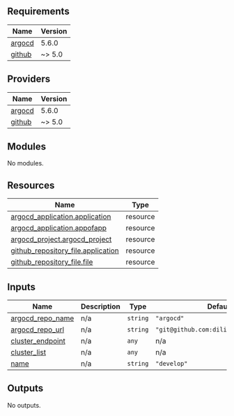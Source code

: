 ## Requirements

| Name | Version |
|------|---------|
| <a name="requirement_argocd"></a> [argocd](#requirement\_argocd) | 5.6.0 |
| <a name="requirement_github"></a> [github](#requirement\_github) | ~> 5.0 |

## Providers

| Name | Version |
|------|---------|
| <a name="provider_argocd"></a> [argocd](#provider\_argocd) | 5.6.0 |
| <a name="provider_github"></a> [github](#provider\_github) | ~> 5.0 |

## Modules

No modules.

## Resources

| Name | Type |
|------|------|
| [argocd_application.application](https://registry.terraform.io/providers/oboukili/argocd/5.6.0/docs/resources/application) | resource |
| [argocd_application.appofapp](https://registry.terraform.io/providers/oboukili/argocd/5.6.0/docs/resources/application) | resource |
| [argocd_project.argocd_project](https://registry.terraform.io/providers/oboukili/argocd/5.6.0/docs/resources/project) | resource |
| [github_repository_file.application](https://registry.terraform.io/providers/integrations/github/latest/docs/resources/repository_file) | resource |
| [github_repository_file.file](https://registry.terraform.io/providers/integrations/github/latest/docs/resources/repository_file) | resource |

## Inputs

| Name | Description | Type | Default | Required |
|------|-------------|------|---------|:--------:|
| <a name="input_argocd_repo_name"></a> [argocd\_repo\_name](#input\_argocd\_repo\_name) | n/a | `string` | `"argocd"` | no |
| <a name="input_argocd_repo_url"></a> [argocd\_repo\_url](#input\_argocd\_repo\_url) | n/a | `string` | `"git@github.com:diligend/argocd.git"` | no |
| <a name="input_cluster_endpoint"></a> [cluster\_endpoint](#input\_cluster\_endpoint) | n/a | `any` | n/a | yes |
| <a name="input_cluster_list"></a> [cluster\_list](#input\_cluster\_list) | n/a | `any` | n/a | yes |
| <a name="input_name"></a> [name](#input\_name) | n/a | `string` | `"develop"` | yes |

## Outputs

No outputs.
